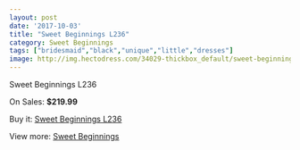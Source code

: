 ```yaml
---
layout: post
date: '2017-10-03'
title: "Sweet Beginnings L236"
category: Sweet Beginnings
tags: ["bridesmaid","black","unique","little","dresses"]
image: http://img.hectodress.com/34029-thickbox_default/sweet-beginnings-l236.jpg
---
```

Sweet Beginnings L236

On Sales: **$219.99**
<a href="https://www.hectodress.com/sweet-beginnings/15748-sweet-beginnings-l236.html"><amp-img layout="responsive" width="600" height="600" src="//img.hectodress.com/34029-thickbox_default/sweet-beginnings-l236.jpg" alt="Sweet Beginnings L236 0" /></a>

Buy it: [Sweet Beginnings L236](https://www.hectodress.com/sweet-beginnings/15748-sweet-beginnings-l236.html "Sweet Beginnings L236")

View more: [Sweet Beginnings](https://www.hectodress.com/289-sweet-beginnings "Sweet Beginnings")